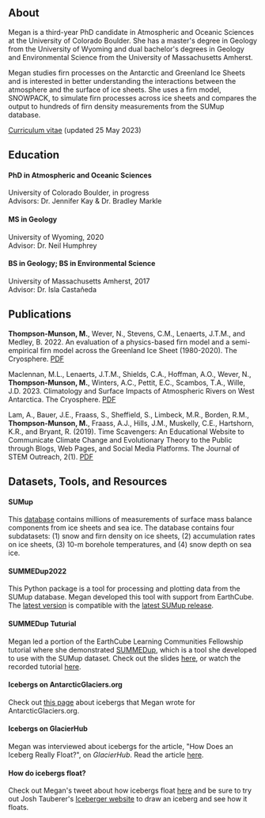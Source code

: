 ## About

Megan is a third-year PhD candidate in Atmospheric and Oceanic Sciences at the University of Colorado Boulder. She has a master's degree in Geology from the University of Wyoming and dual bachelor's degrees in Geology and Environmental Science from the University of Massachusetts Amherst.

Megan studies firn processes on the Antarctic and Greenland Ice Sheets and is interested in better understanding the interactions between the atmosphere and the surface of ice sheets. She uses a firn model, SNOWPACK, to simulate firn processes across ice sheets and compares the output to hundreds of firn density measurements from the SUMup database.

[Curriculum vitae](./Thompson_Munson_CV_full.pdf) (updated 25 May 2023)


## Education

#### PhD in Atmospheric and Oceanic Sciences
University of Colorado Boulder, in progress
<br>
Advisors: Dr. Jennifer Kay & Dr. Bradley Markle

#### MS in Geology
University of Wyoming, 2020
<br>
Advisor: Dr. Neil Humphrey

#### BS in Geology; BS in Environmental Science
University of Massachusetts Amherst, 2017
<br>
Advisor: Dr. Isla Castañeda


## Publications

<b>Thompson-Munson, M.</b>, Wever, N., Stevens, C.M., Lenaerts, J.T.M., and Medley, B. 2022. An evaluation of a physics-based firn model and a semi-empirical firn model across the Greenland Ice Sheet (1980-2020). The Cryosphere. [PDF](https://tc.copernicus.org/articles/17/2185/2023/tc-17-2185-2023.pdf)

Maclennan, M.L., Lenaerts, J.T.M., Shields, C.A., Hoffman, A.O., Wever, N., <b>Thompson-Munson, M.</b>, Winters, A.C., Pettit, E.C., Scambos, T.A., Wille, J.D. 2023. Climatology and Surface Impacts of Atmospheric Rivers on West Antarctica. The Cryosphere. [PDF](https://tc.copernicus.org/articles/17/865/2023/tc-17-865-2023.pdf)

Lam, A., Bauer, J.E., Fraass, S., Sheffield, S., Limbeck, M.R., Borden, R.M., <b>Thompson-Munson, M.</b>, Fraass, A.J., Hills, J.M., Muskelly, C.E., Hartshorn, K.R., and Bryant, R. (2019). Time Scavengers: An Educational Website to Communicate Climate Change and Evolutionary Theory to the Public through Blogs, Web Pages, and Social Media Platforms. The Journal of STEM Outreach, 2(1). [PDF](https://scholarworks.umass.edu/cgi/viewcontent.cgi?article=1000&context=geo_grad_pubs)


## Datasets, Tools, and Resources

#### SUMup ####
This [database](https://arcticdata.io/catalog/view/doi:10.18739/A24Q7QR58) contains millions of measurements of surface mass balance components from ice sheets and sea ice. The database contains four subdatasets: (1) snow and firn density on ice sheets, (2) accumulation rates on ice sheets, (3) 10-m borehole temperatures, and (4) snow depth on sea ice.

#### SUMMEDup2022 ####
This Python package is a tool for processing and plotting data from the SUMup database. Megan developed this tool with support from EarthCube. The [latest version](https://github.com/MeganTM/SUMMEDup2022) is compatible with the [latest SUMup release](https://arcticdata.io/catalog/view/doi:10.18739/A24Q7QR58).

#### SUMMEDup Tuturial ####
Megan led a portion of the EarthCube Learning Communities Fellowship tutorial where she demonstrated [SUMMEDup](https://github.com/MeganTM/SUMMEDup), which is a tool she developed to use with the SUMup dataset. Check out the slides [here](./EarthCube_tutorial.pdf), or watch the recorded tutorial [here](https://youtu.be/Mw8wfqEACKw?t=1293).

#### Icebergs on AntarcticGlaciers.org ####
Check out [this page](http://www.antarcticglaciers.org/glacier-processes/glacier-types/icebergs/) about icebergs that Megan wrote for AntarcticGlaciers.org.

#### Icebergs on GlacierHub ####
Megan was interviewed about icebergs for the article, "How Does an Iceberg Really Float?", on _GlacierHub_. Read the article [here](https://blogs.ei.columbia.edu/2021/03/12/iceberg-really-float/).

#### How do icebergs float? ####
Check out Megan's tweet about how icebergs float [here](https://twitter.com/GlacialMeg/status/1362557149147058178) and be sure to try out Josh Tauberer's [Iceberger website](https://joshdata.me/iceberger.html) to draw an iceberg and see how it floats.
